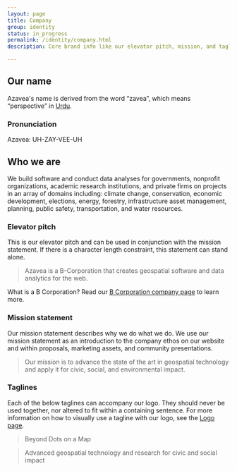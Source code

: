 ```yaml
---
layout: page
title: Company
group: identity
status: in_progress
permalink: /identity/company.html
description: Core brand info like our elevator pitch, mission, and taglines.

---
```

## Our name
Azavea's name is derived from the word “zavea”, which means “perspective” in [Urdu](https://en.wikipedia.org/wiki/Urdu).

### Pronunciation

Azavea: UH-ZAY-VEE-UH

## Who we are
We build software and conduct data analyses for governments, nonprofit organizations, academic research institutions, and private firms on projects in an array of domains including: climate change, conservation, economic development, elections, energy, forestry, infrastructure asset management, planning, public safety, transportation, and water resources.

### Elevator pitch
This is our elevator pitch and can be used in conjunction with the mission statement. If there is a character length constraint, this statement can stand alone.

> Azavea is a B-Corporation that creates geospatial software and data analytics for the web.

What is a B Corporation? Read our [B Corporation company page](http://www.bcorporation.net/community/azavea) to learn more.

### Mission statement
Our mission statement describes why we do what we do. We use our mission statement as an introduction to the company ethos on our website and within proposals, marketing assets, and community presentations.

> Our mission is to advance the state of the art in geospatial technology and apply it for civic, social, and environmental impact.

### Taglines
Each of the below taglines can accompany our logo. They should never be used together, nor altered to fit within a containing sentence. For more information on how to visually use a tagline with our logo, see the [Logo page](/design/logo.html).

> Beyond Dots on a Map

> Advanced geospatial technology and research for civic and social impact
